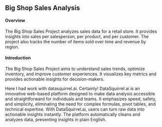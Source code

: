 
## Big Shop Sales Analysis
#### Overview
The Big Shop Sales Project analyzes sales data for a retail store. It provides insights into sales per salesperson, per product, and per customer. The project also tracks the number of items sold over time and revenue by region.

#### Introduction
The Big Shop Sales Project aims to understand sales trends, optimize inventory, and improve customer experiences. It visualizes key metrics and provides actionable insights for decision-makers.

Here I had work with datasquirrel.ai.
Certainly! DataSquirrel.ai is an innovative web-based platform designed to make data analysis accessible and straightforward for individuals and teams. It emphasizes speed, safety, and simplicity, eliminating the need for complex formulas, pivot tables, and technical expertise. With DataSquirrel.ai, users can turn raw data into actionable insights instantly. The platform automatically cleans and analyzes data, presenting insights in plain English.

